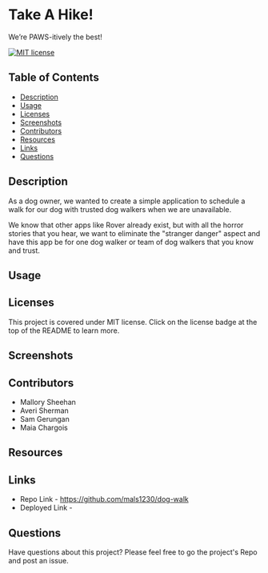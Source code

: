 # Take A Hike! 
We’re PAWS-itively the best! 

[![MIT license](https://img.shields.io/badge/License-MIT-green.svg)](https://lbesson.mit-license.org/)
  
## Table of Contents
* [Description](#description)
* [Usage](#usage)
* [Licenses](#licenses)
* [Screenshots](#screenshots)
* [Contributors](#contributors)
* [Resources](#resources)
* [Links](#links)
* [Questions](#questions)

## Description
As a dog owner, we wanted to create a simple application to schedule a walk for our dog with trusted dog walkers when we are unavailable. 

We know that other apps like Rover already exist, but with all the horror stories that you hear, we want to eliminate the "stranger danger" aspect and have this app be for one dog walker or team of dog walkers that you know and trust.

## Usage

## Licenses
This project is covered under MIT license.  Click on the license badge at the top of the README to learn more.

## Screenshots

## Contributors
* Mallory Sheehan
* Averi Sherman 
* Sam Gerungan
* Maia Chargois
## Resources

## Links
* Repo Link - https://github.com/mals1230/dog-walk
* Deployed Link - 

## Questions 
Have questions about this project? Please feel free to go the project's Repo and post an issue.